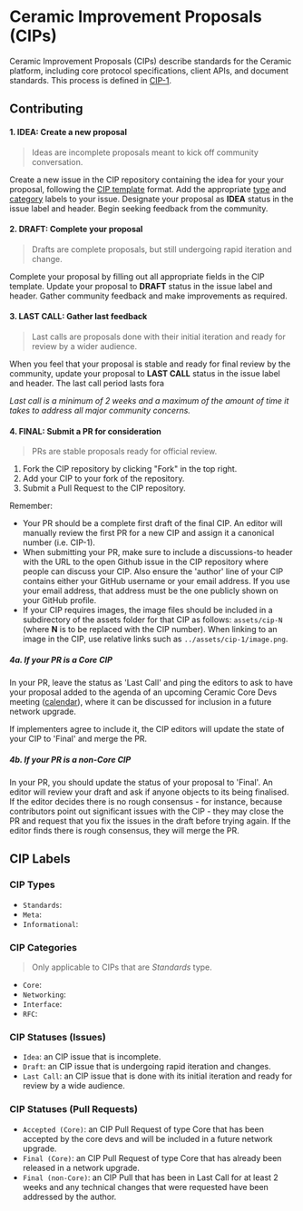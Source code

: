 # Ceramic Improvement Proposals (CIPs)

Ceramic Improvement Proposals (CIPs) describe standards for the Ceramic platform, including core protocol specifications, client APIs, and document standards. This process is defined in [CIP-1]().

## Contributing

#### 1. IDEA: Create a new proposal

> Ideas are incomplete proposals meant to kick off community conversation.

Create a new issue in the CIP repository containing the idea for your your proposal, following the [CIP template](https://github.com/ceramicnetwork/CIP/blob/master/.github/ISSUE_TEMPLATE/cip-template.md) format. Add the appropriate [type](#cip-types) and [category](#cip-categories) labels to your issue. Designate your proposal as **IDEA** status in the issue label and header. Begin seeking feedback from the community.

#### 2. DRAFT: Complete your proposal

> Drafts are complete proposals, but still undergoing rapid iteration and change.

Complete your proposal by filling out all appropriate fields in the CIP template. Update your proposal to **DRAFT** status in the issue label and header. Gather community feedback and make improvements as required.

#### 3. LAST CALL: Gather last feedback

> Last calls are proposals done with their initial iteration and ready for review by a wider audience.

When you feel that your proposal is stable and ready for final review by the community, update your proposal to **LAST CALL** status in the issue label and header. The last call period lasts fora

*Last call is a minimum of 2 weeks and a maximum of the amount of time it takes to address all major community concerns.*

#### 4. FINAL: Submit a PR for consideration

> PRs are stable proposals ready for official review.

1. Fork the CIP repository by clicking "Fork" in the top right.
2. Add your CIP to your fork of the repository.
3. Submit a Pull Request to the CIP repository.

Remember:
- Your PR should be a complete first draft of the final CIP. An editor will manually review the first PR for a new CIP and assign it a canonical number (i.e. CIP-1). 
- When submitting your PR, make sure to include a discussions-to header with the URL to the open Github issue in the CIP repository where people can discuss your CIP. Also ensure the 'author' line of your CIP contains either your GitHub username or your email address. If you use your email address, that address must be the one publicly shown on your GitHub profile.
- If your CIP requires images, the image files should be included in a subdirectory of the assets folder for that CIP as follows: `assets/cip-N` (where **N** is to be replaced with the CIP number). When linking to an image in the CIP, use relative links such as `../assets/cip-1/image.png`.

##### 4a. If your PR is a Core CIP

In your PR, leave the status as 'Last Call' and ping the editors to ask to have your proposal added to the agenda of an upcoming Ceramic Core Devs meeting ([calendar]()), where it can be discussed for inclusion in a future network upgrade. 

If implementers agree to include it, the CIP editors will update the state of your CIP to 'Final' and merge the PR.

##### 4b. If your PR is a non-Core CIP

In your PR, you should update the status of your proposal to 'Final'. An editor will review your draft and ask if anyone objects to its being finalised. If the editor decides there is no rough consensus - for instance, because contributors point out significant issues with the CIP - they may close the PR and request that you fix the issues in the draft before trying again. If the editor finds there is rough consensus, they will merge the PR.

## CIP Labels

### CIP Types

- `Standards`:
- `Meta`:
- `Informational`:

### CIP Categories

> Only applicable to CIPs that are *Standards* type.

- `Core`:
- `Networking`:
- `Interface`:
- `RFC`:

### CIP Statuses (Issues)

- `Idea`: an CIP issue that is incomplete.
- `Draft`: an CIP issue that is undergoing rapid iteration and changes.
- `Last Call`: an CIP issue that is done with its initial iteration and ready for review by a wide audience.

### CIP Statuses (Pull Requests)

- `Accepted (Core)`: an CIP Pull Request of type Core that has been accepted by the core devs and will be included in a future network upgrade.
- `Final (Core)`: an CIP Pull Request of type Core that has already been released in a network upgrade.
- `Final (non-Core)`: an CIP Pull that has been in Last Call for at least 2 weeks and any technical changes that were requested have been addressed by the author.

